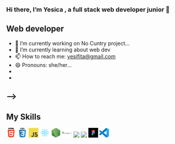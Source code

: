 ### Hi there, I’m  Yesica , a full stack web developer junior 👋

##  Web developer

- 🔭 I’m currently working on No Cuntry project...
- 🌱 I’m currently learning about web dev
- 📫 How to reach me: yesifita@gmail.com
- 😄 Pronouns: she/her...
- 
- <br/>
-->
---
##  My Skills
<img aling="left" width=26px src="https://raw.githubusercontent.com/github/explore/80688e429a7d4ef2fca1e82350fe8e3517d3494d/topics/html/html.png"/>
<img aling="left" width=26px src="https://raw.githubusercontent.com/github/explore/80688e429a7d4ef2fca1e82350fe8e3517d3494d/topics/css/css.png"/>
<img aling="left" width=26px src="https://raw.githubusercontent.com/github/explore/80688e429a7d4ef2fca1e82350fe8e3517d3494d/topics/javascript/javascript.png"/>
<img aling="left" width=26px src="https://raw.githubusercontent.com/github/explore/80688e429a7d4ef2fca1e82350fe8e3517d3494d/topics/react/react.png"/>
<img aling="left" width=26px src="https://raw.githubusercontent.com/github/explore/80688e429a7d4ef2fca1e82350fe8e3517d3494d/topics/nodejs/nodejs.png"/>
<img aling="left" width=26px src="https://raw.githubusercontent.com/github/explore/80688e429a7d4ef2fca1e82350fe8e3517d3494d/topics/mongodb/mongodb.png"/>
<img aling="left" width=26px src="https://raw.githubusercontent.com/github/explore/80688e429a7d4ef2fca1e82350fe8e3517d3494d/topics/bootstrap/boostrap.png"/>
<img aling="left" width=26px src="https://raw.githubusercontent.com/github/explore/80688e429a7d4ef2fca1e82350fe8e3517d3494d/topics/taildwind/taildwind.png"/>
<img aling="left" width=26px src="https://raw.githubusercontent.com/github/explore/80688e429a7d4ef2fca1e82350fe8e3517d3494d/topics/figma/figma.png"/>
<img aling="left"  width=26px src="https://raw.githubusercontent.com/github/explore/80688e429a7d4ef2fca1e82350fe8e3517d3494d/topics/visual-studio-code/visual-studio-code.png"/>




